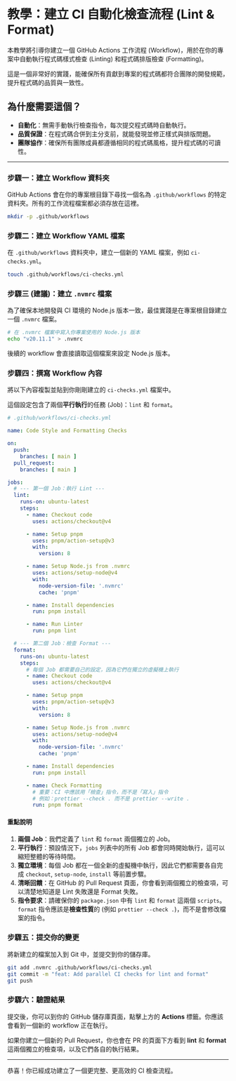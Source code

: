 # 教學：建立 CI 自動化檢查流程 (Lint & Format)

本教學將引導你建立一個 GitHub Actions 工作流程 (Workflow)，用於在你的專案中自動執行程式碼樣式檢查 (Linting) 和程式碼排版檢查 (Formatting)。

這是一個非常好的實踐，能確保所有貢獻到專案的程式碼都符合團隊的開發規範，提升程式碼的品質與一致性。

## 為什麼需要這個？

- **自動化**：無需手動執行檢查指令，每次提交程式碼時自動執行。
- **品質保證**：在程式碼合併到主分支前，就能發現並修正樣式與排版問題。
- **團隊協作**：確保所有團隊成員都遵循相同的程式碼風格，提升程式碼的可讀性。

---

### 步驟一：建立 Workflow 資料夾

GitHub Actions 會在你的專案根目錄下尋找一個名為 `.github/workflows` 的特定資料夾。所有的工作流程檔案都必須存放在這裡。

```bash
mkdir -p .github/workflows
```

### 步驟二：建立 Workflow YAML 檔案

在 `.github/workflows` 資料夾中，建立一個新的 YAML 檔案，例如 `ci-checks.yml`。

```bash
touch .github/workflows/ci-checks.yml
```

### 步驟三 (建議)：建立 `.nvmrc` 檔案

為了確保本地開發與 CI 環境的 Node.js 版本一致，最佳實踐是在專案根目錄建立一個 `.nvmrc` 檔案。

```bash
# 在 .nvmrc 檔案中寫入你專案使用的 Node.js 版本
echo "v20.11.1" > .nvmrc
```

後續的 workflow 會直接讀取這個檔案來設定 Node.js 版本。

### 步驟四：撰寫 Workflow 內容

將以下內容複製並貼到你剛剛建立的 `ci-checks.yml` 檔案中。

這個設定包含了兩個**平行執行**的任務 (Job)：`lint` 和 `format`。

```yaml
# .github/workflows/ci-checks.yml

name: Code Style and Formatting Checks

on:
  push:
    branches: [ main ]
  pull_request:
    branches: [ main ]

jobs:
  # --- 第一個 Job：執行 Lint ---
  lint:
    runs-on: ubuntu-latest
    steps:
      - name: Checkout code
        uses: actions/checkout@v4

      - name: Setup pnpm
        uses: pnpm/action-setup@v3
        with:
          version: 8

      - name: Setup Node.js from .nvmrc
        uses: actions/setup-node@v4
        with:
          node-version-file: '.nvmrc'
          cache: 'pnpm'

      - name: Install dependencies
        run: pnpm install

      - name: Run Linter
        run: pnpm lint

  # --- 第二個 Job：檢查 Format ---
  format:
    runs-on: ubuntu-latest
    steps:
      # 每個 Job 都需要自己的設定，因為它們在獨立的虛擬機上執行
      - name: Checkout code
        uses: actions/checkout@v4

      - name: Setup pnpm
        uses: pnpm/action-setup@v3
        with:
          version: 8

      - name: Setup Node.js from .nvmrc
        uses: actions/setup-node@v4
        with:
          node-version-file: '.nvmrc'
          cache: 'pnpm'

      - name: Install dependencies
        run: pnpm install

      - name: Check Formatting
        # 重要：CI 中應該用「檢查」指令，而不是「寫入」指令
        # 例如：prettier --check . 而不是 prettier --write .
        run: pnpm format
```

#### **重點說明**

1.  **兩個 Job**：我們定義了 `lint` 和 `format` 兩個獨立的 Job。
2.  **平行執行**：預設情況下，`jobs` 列表中的所有 Job 都會同時開始執行，這可以縮短整體的等待時間。
3.  **獨立環境**：每個 Job 都在一個全新的虛擬機中執行，因此它們都需要各自完成 `checkout`, `setup-node`, `install` 等前置步驟。
4.  **清晰回饋**：在 GitHub 的 Pull Request 頁面，你會看到兩個獨立的檢查項，可以清楚地知道是 Lint 失敗還是 Format 失敗。
5.  **指令要求**：請確保你的 `package.json` 中有 `lint` 和 `format` 這兩個 `scripts`。`format` 指令應該是**檢查性質**的 (例如 `prettier --check .`)，而不是會修改檔案的指令。

### 步驟五：提交你的變更

將新建立的檔案加入到 Git 中，並提交到你的儲存庫。

```bash
git add .nvmrc .github/workflows/ci-checks.yml
git commit -m "feat: Add parallel CI checks for lint and format"
git push
```

### 步驟六：驗證結果

提交後，你可以到你的 GitHub 儲存庫頁面，點擊上方的 **Actions** 標籤。你應該會看到一個新的 workflow 正在執行。

如果你建立一個新的 Pull Request，你也會在 PR 的頁面下方看到 **lint** 和 **format** 這兩個獨立的檢查項，以及它們各自的執行結果。

---

恭喜！你已經成功建立了一個更完整、更高效的 CI 檢查流程。
